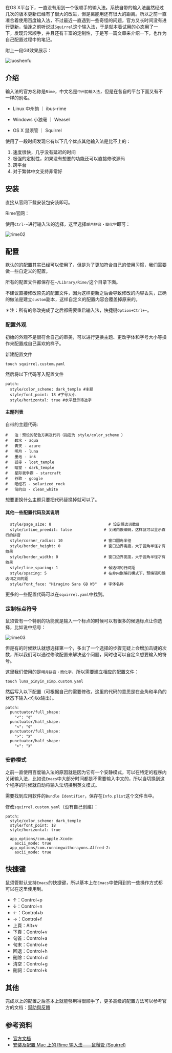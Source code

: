 
在OS X平台下，一直没有用到一个很顺手的输入法。系统自带的输入法虽然经过几次的版本更新已经有了很大的改进，但是离能用还有很大的距离。所以之前一直凑合着使用百度输入法，不过最近一直遇到一些奇怪的问题，官方又长时间没有进行更新，恰逢之前听说过`Squirrel`这个输入法，于是就本着试用的心态用了一下，发现异常顺手，并且还有丰富的定制性，于是写一篇文章来介绍一下，也作为自己配置过程中的笔记。

附上一段Gif效果展示：

![luoshenfu](https://raw.githubusercontent.com/forrestchang/img-repo/master/20190326141508.png)

## 介绍

输入法的官方名称是`Rime`，中文名是`中州韵输入法`，但是在各自的平台下面又有不一样的别名。

- Linux
	中州韵 ｜ ibus-rime

- Windows
	小狼毫 ｜ Weasel

- OS X
	鼠须管 ｜ Squirrel

使用了一段时间发现它有以下几个优点其他输入法是比不上的：

1. 速度很快，几乎没有延迟的时间
2. 极强的定制性，如果没有想要的功能还可以直接修改源码
3. 跨平台
4. 对于繁体中文支持非常好

## 安装

直接从官网下载安装包安装即可。

Rime官网：[](http://rime.im/)

使用`Ctrl-~`进行输入法的选择，这里选择`朙月拼音・簡化字`即可：

![rime02](https://raw.githubusercontent.com/forrestchang/img-repo/master/20190326141701.png)

## 配置

默认的的配置其实已经可以使用了，但是为了更加符合自己的使用习惯，我们需要做一些自定义的配置。

所有的配置文件都保存在`~/Library/Rime/`这个目录下面。

不建议直接修改原先的配置文件，因为这样更新之后会导致修改的内容丢失，正确的做法是建立`custom`副本，这样自定义的配置内容会覆盖掉原来的。

＊注：所有的修改完成了之后都需要重启输入法，快捷键`Option+Ctrl+~`。

### 配置外观

初始的外观不是很符合自己的审美，可以进行更换主题、更改字体和字号大小等操作来配置成自己喜欢的样子。

新建配置文件

```
touch squirrel.custom.yaml
```

然后将以下代码写入配置文件

```
patch:
  style/color_scheme: dark_temple #主题
  style/font_point: 18 #字号大小
  style/horizontal: true #水平显示待选字
```

#### 主题列表

自带的主题代码:

```
#   注：预设的配色方案及代码（指定为 style/color_scheme ）
#   碧水 - aqua
#   青天 - azure
#   明月 - luna
#   墨池 - ink
#   孤寺 - lost_temple
#   暗堂 - dark_temple
#   星际我争霸 - starcraft
#   谷歌 - google
#   晒经石 - solarized_rock
#   简约白 - clean_white
```

想要更换什么主题只要把代码替换掉就可以了。

#### 其他一些配置代码及其说明

```
  style/page_size: 8			             # 设定候选词数目
  style/inline_preedit: false              # 关闭内嵌编码，这样就可以显示首行的拼音
  style/corner_radius: 10                  # 窗口圆角半径
  style/border_height: 0                   # 窗口边界高度，大于圆角半径才有效果
  style/border_width: 0                    # 窗口边界宽度，大于圆角半径才有效果
  style/line_spacing: 1                    # 候选词的行间距
  style/spacing: 5                         # 在非内嵌编码模式下，预编辑和候选词之间的距
  style/font_face: "Hiragino Sans GB W3"   # 字体名称
```

更多的一些配置代码可以在`squirrel.yaml`中找到。

### 定制标点符号

鼠须管有一个特别的功能就是输入一个标点的时候可以有很多的候选标点让你选择，比如说中括号：

![rime03](https://raw.githubusercontent.com/forrestchang/img-repo/master/20190326141747.png)


但是有的时候默认就想选择第一个，多出了一个选择的步骤无疑上会增加击键的次数，所以我们可以通过修改配置来解决这个问题，同时也可以自定义想要输入的符号。

这里我们使用的是`朙月拼音・簡化字`，所以需要建立相应的配置文件：

```
touch luna_pinyin_simp.custom.yaml
```

然后写入以下配置（可根据自己的需要修改，这里的代码的意思是在全角和半角的状态下输入`<`均以`《`输出）。

```
patch:
  punctuator/full_shape:
    "<": "《"
  punctuator/half_shape:
    "<": "《"
  punctuator/full_shape:
    ">": "》"
  punctuator/half_shape:
    ">": "》"
```

### 安静模式

之前一直使用百度输入法的原因就是因为它有一个安静模式，可以在特定的程序内关闭输入法，比如说`Emacs`中大部分时间都是不需要输入中文的，所以当切换到这个程序的时候就自动将输入法切换到英文模式。

需要找到应用软件的`Bundle Identifier`，保存在`Info.plist`这个文件当中。

修改`squirrel.custom.yaml`（没有自己创建）：

```
patch:
  style/color_scheme: dark_temple
  style/font_point: 18
  style/horizontal: true

  app_options/com.apple.Xcode:
    ascii_mode: true
  app_options/com.runningwithcrayons.Alfred-2:
    ascii_mode: true
```

## 快捷键

鼠须管默认支持`Emacs`的快捷键，所以基本上在`Emacs`中使用到的一些操作方式都可以在这里使用到。

- ↑：Control+p
- ↓：Control+n
- ←：Control+b
- →：Control+f
- 上頁：Alt+v
- 下頁：Control+v
- 句首：Control+a
- 句末：Control+e
- 回退：Control+h
- 刪除：Control+d
- 清空：Control+g
- 刪詞：Control+k

## 其他

完成以上的配置之后基本上就能够用得很顺手了，更多高级的配置方法可以参考官方的文档：[幫助與反饋](http://rime.im/docs/)

## 参考资料
- [官方文档](http://rime.im/docs/)
- [安装及配置 Mac 上的 Rime 输入法——鼠鬚管 (Squirrel)](http://www.dreamxu.com/install-config-squirrel/)
